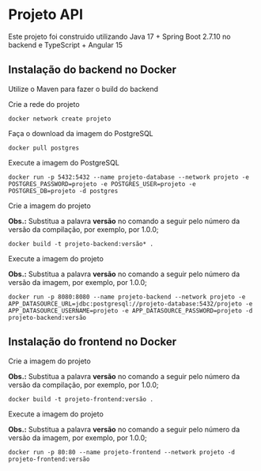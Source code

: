 # Projeto API

Este projeto foi construido utilizando Java 17 + Spring Boot 2.7.10 no backend e TypeScript + Angular 15

## Instalação do backend no Docker

Utilize o Maven para fazer o build do backend

Crie a rede do projeto

<pre><code>docker network create projeto</code></pre>

Faça o download da imagem do PostgreSQL

<pre><code>docker pull postgres</code></pre>

Execute a imagem do PostgreSQL

<pre><code>docker run -p 5432:5432 --name projeto-database --network projeto -e POSTGRES_PASSWORD=projeto -e POSTGRES_USER=projeto -e POSTGRES_DB=projeto -d postgres</code></pre>

Crie a imagem do projeto

<b>Obs.:</b> Substitua a palavra <b>versão</b> no comando a seguir pelo número da versão da compilação, por exemplo, por 1.0.0; 

<pre><code>docker build -t projeto-backend:versão* .</code></pre>

Execute a imagem do projeto

<b>Obs.:</b> Substitua a palavra <b>versão</b> no comando a seguir pelo número da versão da imagem, por exemplo, por 1.0.0;  

<pre><code>docker run -p 8080:8080 --name projeto-backend --network projeto -e APP_DATASOURCE_URL=jdbc:postgresql://projeto-database:5432/projeto -e APP_DATASOURCE_USERNAME=projeto -e APP_DATASOURCE_PASSWORD=projeto -d projeto-backend:versão</code></pre>

## Instalação do frontend no Docker

Crie a imagem do projeto

<b>Obs.:</b> Substitua a palavra <b>versão</b> no comando a seguir pelo número da versão da compilação, por exemplo, por 1.0.0; 

<pre><code>docker build -t projeto-frontend:versão .</code></pre>

Execute a imagem do projeto

<b>Obs.:</b> Substitua a palavra <b>versão</b> no comando a seguir pelo número da versão da imagem, por exemplo, por 1.0.0;  

<pre><code>docker run -p 80:80 --name projeto-frontend --network projeto -d projeto-frontend:versão</code></pre>